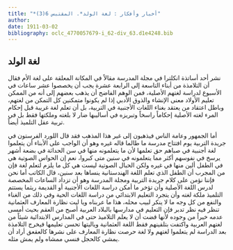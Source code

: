 ```yaml
---
title: "*أخبار وأفكار : لغة الولد*. المقتبس 6(3)"
author: 
date: 1911-03-02
bibliography: oclc_4770057679-i_62-div_63.d1e4248.bib
---
```




##  لغة الولد 


 نشر  أحد  أساتذة انكلترا في مجلة  المدرسة  مقالاً  في المكانة المعلقة على لغة الأم فقال أن التلامذة من أبناء التاسعة إلى الرابعة  عشرة  يجب أن يخصصوا  عشر  ساعات في الأسبوع لدراسة لغتهم الأصلية، فمن الوهم الفاضح أن يذهب بعضهم إلى أنه من الممكن تعليم الأولاد معنى الإنشاء والذوق الأدبي إذا لم يكونوا متمكنين كل التمكن من لغتهم، وباطل اعتقاد من يعتقد بغناء اللغات الأجنبية في التربية، بل أن تعلم لغة غريبة قبل إحكام المرء لغته الأصلية إحكاماً راسخاً وتبريزه في أساليبها ضار لا بلغته وملكتها فقط بل في تربية عقل التلميذ أيضاً. 

 أما الجمهور وعامة الناس فيذهبون إلى غير هذا المذهب فقد  قال  اللورد الفرستون  في جريدة  التربية  يوم افتتاح مدرسة ما طالما  قاله غيره وهو أن الواجب على الأبناء أن يتعلموا لغة أجنبية في صباهم حق تعلمها لأن ما يتعلمونه منها في سن الحداثة في بضعة أشهر يرسخ في نفوسهم أكثر مما يتعلمونه في سنين متى كبروا، نعم إن الحواس الصوتية هي في الطفل ألين منها في غيره ولكن الحبال الصوتية ليست هي كل ما يلزم لتعلم لغة فإن من المجرب أن الطفل الذي تعلم اللغة الهندستانية ينساها بعد سنين، قال الكاتب أما نحن فإننا نؤمن على كلام جريدة  التربية  ومجلة  المدرسة  وهو أن تزداد الساعات المخصصة لدرس اللغة الأصلية وأن تؤخر ما أمكن دراسة اللغات الأجنبية أو القديمة ريثما يستتم التلميذ ملكة لغته وأن يتجرد التعليم الابتدائي من دراسة اللغات الحية وفي ذلك من الغناء والنفع من كل وجه ما لا ينكر لبيب محله، هذا ما عربناه ويا ليت نظارة المعارف العثمانية تنظر فيه نظر تدبر فإن التعليم في مدارسها بالبلاد العربية أصبح   من العقم بحيث أمسى عدمه خيراً من وجوده لأنها قضت أن لا يعلم التلاميذ حتى في المدارس الابتدائية شيئاً من لغتهم العربية واكتفت بتلقينهم فقط اللغة العثمانية وياليتها تحسن تعليمها فيخرج التلامذة بعد الدراسة لم يتعلموا لغتهم ولا لغة حرصت نظارة المعارف على نشرها   كالعقعق أراد أن يمشي كالحجل فنسي ممشاه ولم يمش مثله. 
